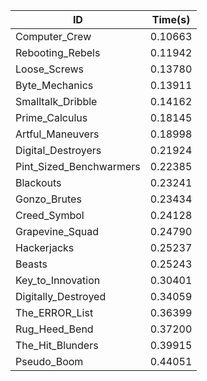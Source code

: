 |ID|Time(s)|
|-|-|
|Computer_Crew|0.10663|
|Rebooting_Rebels|0.11942|
|Loose_Screws|0.13780|
|Byte_Mechanics|0.13911|
|Smalltalk_Dribble|0.14162|
|Prime_Calculus|0.18145|
|Artful_Maneuvers|0.18998|
|Digital_Destroyers|0.21924|
|Pint_Sized_Benchwarmers|0.22385|
|Blackouts|0.23241|
|Gonzo_Brutes|0.23434|
|Creed_Symbol|0.24128|
|Grapevine_Squad|0.24790|
|Hackerjacks|0.25237|
|Beasts|0.25243|
|Key_to_Innovation|0.30401|
|Digitally_Destroyed|0.34059|
|The_ERROR_List|0.36399|
|Rug_Heed_Bend|0.37200|
|The_Hit_Blunders|0.39915|
|Pseudo_Boom|0.44051|

